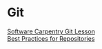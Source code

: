 # Git 

[Software Carpentry Git Lesson](https://swcarpentry.github.io/git-novice/)  
[Best Practices for Repositories](https://docs.github.com/en/repositories/creating-and-managing-repositories/best-practices-for-repositories) 
